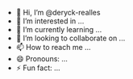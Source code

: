 - 👋 Hi, I’m @deryck-realles
- 👀 I’m interested in ...
- 🌱 I’m currently learning ...
- 💞️ I’m looking to collaborate on ...
- 📫 How to reach me ...
- 😄 Pronouns: ...
- ⚡ Fun fact: ...

<!---
deryck-realles/deryck-realles is a ✨ special ✨ repository because its `README.md` (this file) appears on your GitHub profile.
You can click the Preview link to take a look at your changes.
--->
